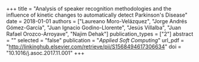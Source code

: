+++
title = "Analysis of speaker recognition methodologies and the influence of kinetic changes to automatically detect Parkinson's Disease"
date = 2018-01-01
authors = ["Laureano Moro-Velázquez", "Jorge Andrés Gómez-García", "Juan Ignacio Godino-Llorente", "Jesús Villalba", "Juan Rafael Orozco-Arroyave", "Najim Dehak"]
publication_types = ["2"]
abstract = ""
selected = "false"
publication = "*Applied Soft Computing*"
url_pdf = "http://linkinghub.elsevier.com/retrieve/pii/S1568494617306634"
doi = "10.1016/j.asoc.2017.11.001"
+++

